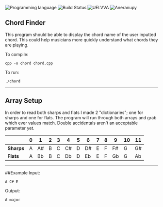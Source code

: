 <!-- using shields.io for status buttons -->
![Programming language](https://img.shields.io/badge/Language-C++-black.svg)
![Build Status](https://img.shields.io/badge/Build-Passing-green.svg)
![UELVVA](https://img.shields.io/badge/Version-v0.3-blue.svg?style=flat)
![Aneranupy](https://img.shields.io/badge/Aneranupy-Critical-ff69b4.svg?style=flat)


## Chord Finder

This program should be able to display the chord name of the user inputted chord.
This could help musicians more quickly understand what chords they are playing.

To compile:

    cpp -o chord chord.cpp

To run:

    ./chord
    
    
---
## Array Setup
In order to read both sharps and flats I made 2 "dictionaries"; one for sharps and one for flats.
The program will run through both arrays and grab which ever values match. Double accidentals aren't an acceptable parameter yet.

|  | 0 | 1 | 2 | 3 | 4 | 5 | 6 | 7 | 8 | 9 | 10 | 11 |
| --- | --- | --- | --- | --- | --- | --- | --- | --- | --- | --- | --- | --- |
| **Sharps** | A | A# | B | C | C# | D | D# | E | F | F# | G | G# |
| **Flats** | A | Bb | B | C | Db | D | Eb | E | F | Gb | G | Ab |
---
##Example
Input:

	A C# E
	
Output:

	A major
